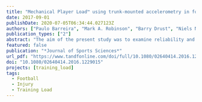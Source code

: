 ```yaml
---
title: "Mechanical Player Load™ using trunk-mounted accelerometry in football: Is it a reliable, task- and player-specific observation?"
date: 2017-09-01
publishDate: 2020-07-05T06:34:44.027123Z
authors: ["Paulo Barreira", "Mark A. Robinson", "Barry Drust", "Niels Nedergaard", "Raja Mohammed Firhad Raja Azidin", "Jos Vanrenterghem"]
publication_types: ["2"]
abstract: "The aim of the present study was to examine reliability and construct convergent validity of Player Load™ (PL) from trunk-mounted accelerometry, expressed as a cumulative measure and an intensity measure (PL · min–1). Fifteen male participants twice performed an overground football match simulation that included four different multidirectional football actions (jog, side cut, stride and sprint) whilst wearing a trunk-mounted accelerometer inbuilt in a global positioning system unit. Results showed a moderate-to-high reliability as indicated by the intra-class correlation coefficient (0.806–0.949) and limits of agreement. Convergent validity analysis showed considerable between-participant variation (coefficient of variation range 14.5–24.5%), which was not explained from participant demographics despite a negative association with body height for the stride task. Between-task variations generally showed a moderate correlation between ranking of participants for PL (0.593–0.764) and PL · min–1 (0.282–0.736). It was concluded that monitoring PL® in football multidirectional actions presents moderate-to-high reliability, that between-participant variability most likely relies on the individual’s locomotive skills and not their anthropometrics, and that the intensity of a task expressed by PL · min–1 is largely related to the running velocity of the task."
featured: false
publication: "*Journal of Sports Sciences*"
url_pdf: "https://www.tandfonline.com/doi/full/10.1080/02640414.2016.1229015"
doi: "10.1080/02640414.2016.1229015"
projects: [training_load]
tags:
  - Football
  - Injury
  - Training Load
---
```

